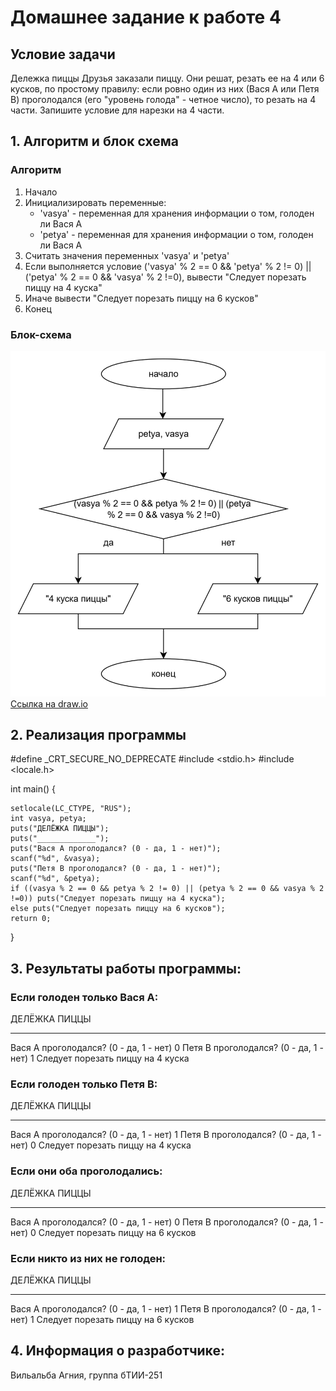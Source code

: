 # Домашнее задание к работе 4

## Условие задачи
Дележка пиццы
Друзья заказали пиццу. Они решат, резать ее на 4 или 6 кусков, по простому правилу: если ровно один из них (Ваcя A или Петя B) 
проголодался (его "уровень голода" - четное число), то резать на 4 части. Запишите условие для нарезки на 4 части.

## 1. Алгоритм и блок схема

### Алгоритм 
1. Начало
2. Инициализировать переменные:
   * 'vasya' - переменная для хранения информации о том, голоден ли Вася А
   * 'petya' - переменная для хранения информации о том, голоден ли Вася А
3. Считать значения переменных 'vasya' и 'petya'
4. Если выполняется условие ('vasya' % 2 == 0 && 'petya' % 2 != 0) || ('petya' % 2 == 0 && 'vasya' % 2 !=0), вывести "Следует порезать пиццу на 4 куска"
5. Иначе вывести "Следует порезать пиццу на 6 кусков"
6. Конец

### Блок-схема
![Блок-схема алгоритма](blockschemelab4.jpg)
[Ссылка на draw.io](https://viewer.diagrams.net/?tags=%7B%7D&lightbox=1&highlight=0000ff&edit=_blank&layers=1&nav=1&title=%D0%94%D0%B8%D0%B0%D0%B3%D1%80%D0%B0%D0%BC%D0%BC%D0%B0%20%D0%B1%D0%B5%D0%B7%20%D0%BD%D0%B0%D0%B7%D0%B2%D0%B0%D0%BD%D0%B8%D1%8F.drawio.html&dark=auto#R%3Cmxfile%3E%3Cdiagram%20name%3D%22%D0%A1%D1%82%D1%80%D0%B0%D0%BD%D0%B8%D1%86%D0%B0%20%E2%80%94%201%22%20id%3D%22JWOss_fssRCe1sx4QKWD%22%3E7VnJbtswEP2WHgS0hxZavRxjO13QBQFSoO2RsRiJDSWqFB1b%2BfoOpZG1UKmT1EmcpoBBkENyhnxvhkPRljdPNu8kyeLPIqTccu1wY3kLy3Unjg%2BlFhSVIBhPKkEkWViJnEZwyq4oCm2UrlhI885AJQRXLOsKlyJN6VJ1ZERKse4OOxe8azUjETUEp0vCTek3FqoYt%2BWOG%2Fl7yqK4tuyMplVPQurBuJM8JqFYt0TeseXNpRCqqiWbOeUauxqXat7ba3q3C5M0VTeZ8KFIz84vfn4JgpPg6kJ89b98%2F%2FgatVwSvsINWwvbmi3K0rYWjjUZ13UoZ2V5jBtSRY0SWAJCoDFbx0zR04wsdc8aXAJksUo4tByoojkqFd1cuw9niw54FRUJVbKAITjB83AKepSP%2BK4bepzRqJLFLWrqcQQ9ItpqbkCDCuJ2CwzdYQyPEKsGz6DEc3RY6D06fJ4JnwFQGh7pWIbWkpM8Z8suLlKs0pBqI%2FYWJRoagb0ToxYGgW1CUMsk5USxy676IVzQwolgYHhLge94HQomPWRzsZJLipPaAb1Dj%2BP2FCkiI6oMRSVL213fnTjfIC6jqiCWOy%2Blua72iIQzMNNV4IJwTrmIJEmAsoxKBsuhst930nTsCo5ztqF1AtlbsPjDCHeCZcBT7i1YJs8vWHoUjO4cLV1Frv2w0eJMTaYA9VNsCqliEYmU8ONG2uOqGfNJiAzp%2FEmVKtDtyUqJLtl0w9R3Pf1NgK0frZ7FBjWXjeKWLgF7KbH%2Fw6anw67zlz7h1dQhlV4%2F3K6hEsKCFK1hmR6Q39z3arvXuZixru54qFQr2Ktfba%2BXB%2B9X4D2yaE3SzR%2FtvmZa2Xoy%2Fhj4h%2BmPxroewh%2BnRoZ6iXcBMB5AqXt1h%2B7TC4LfiCQ6mVel0bTxWtGa%2FwJnv9LS8Vz%2FXPsljsPp6VmO6jh4ySxkl1CNVCm62zrMfeh16EVUJgCvjpVeWMpYJGerfPdNhnAWpTp9g3%2BXN589XGVcfzqc%2Flpp3PMG8nj%2Fdrq%2Fz6aBq8vzPLj2fiD1Dwr%2FhgfS7ox2w2%2BV255sfTv%2BjpPN2OCDZFr%2Fv8MeusMaKe%2BeHLZv5zAdNjByMSSnXyv94jjzdSLDdyrHmnhl6bRerux6wNuynODjVVPOGmVGYDyxD%2F3tI23%2FBvdoH%2Fr1A%2FMgd6Nd3FWvju4zYtAfHRyDA281mga%2Fjq4e4LB3teMeqBFiS8KPsCNhYVhlGZqzK3JWqtIHOR5foDeYWcFC64LEkjeI50qKCzoXXGgeU5HSkhbOe6I9MOP1Yssdm8z4A8R490aM%2BYliPNKbd9N%2FlR5%2F8mD0QLP5u6tKcs1%2Fht7xbw%3D%3D%3C%2Fdiagram%3E%3C%2Fmxfile%3E)

## 2. Реализация программы 
#define _CRT_SECURE_NO_DEPRECATE
#include <stdio.h>
#include <locale.h>

int main()
{

	setlocale(LC_CTYPE, "RUS");
	int vasya, petya;
	puts("ДЕЛЁЖКА ПИЦЦЫ");
	puts("_____________");
	puts("Вася А проголодался? (0 - да, 1 - нет)");
	scanf("%d", &vasya);
	puts("Петя В проголодался? (0 - да, 1 - нет)");
	scanf("%d", &petya);
	if ((vasya % 2 == 0 && petya % 2 != 0) || (petya % 2 == 0 && vasya % 2 !=0)) puts("Следует порезать пиццу на 4 куска");
	else puts("Следует порезать пиццу на 6 кусков");
	return 0;

}

## 3. Результаты работы программы:

### Если голоден только Вася А:
ДЕЛЁЖКА ПИЦЦЫ
_____________
Вася А проголодался? (0 - да, 1 - нет)
0
Петя В проголодался? (0 - да, 1 - нет)
1
Следует порезать пиццу на 4 куска

### Если голоден только Петя В:
ДЕЛЁЖКА ПИЦЦЫ
_____________
Вася А проголодался? (0 - да, 1 - нет)
1
Петя В проголодался? (0 - да, 1 - нет)
0
Следует порезать пиццу на 4 куска

### Если они оба проголодались:
ДЕЛЁЖКА ПИЦЦЫ
_____________
Вася А проголодался? (0 - да, 1 - нет)
0
Петя В проголодался? (0 - да, 1 - нет)
0
Следует порезать пиццу на 6 кусков

### Если никто из них не голоден:
ДЕЛЁЖКА ПИЦЦЫ
_____________
Вася А проголодался? (0 - да, 1 - нет)
1
Петя В проголодался? (0 - да, 1 - нет)
1
Следует порезать пиццу на 6 кусков

## 4. Информация о разработчике:
Вильальба Агния, группа бТИИ-251
